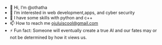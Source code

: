 - 👋 Hi, I’m @othatha
- 👀 I’m interested in web development,apps, and cyber security
- 🌱 I have some skills with python and c++
- 📫 How to reach me ojuluiscool@gmail.com
- ⚡ Fun fact: Someone will eventually create a true AI and our fates may or not be determined by how it views us.

<!---
othatha/othatha is a ✨ special ✨ repository because its `README.md` (this file) appears on your GitHub profile.
You can click the Preview link to take a look at your changes.
--->
